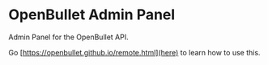 # OpenBullet Admin Panel
Admin Panel for the OpenBullet API.

Go [https://openbullet.github.io/remote.html](here) to learn how to use this.
